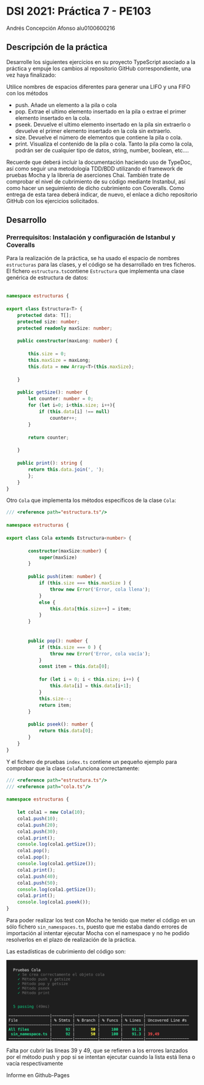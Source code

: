 # DSI 2021: Práctica 7 - PE103

Andrés Concepción Afonso
alu0100600216

## Descripción de la práctica

Desarrolle los siguientes ejercicios en su proyecto TypeScript asociado a la práctica y empuje los cambios al repositorio GitHub correspondiente, una vez haya finalizado:

Utilice nombres de espacios diferentes para generar una LIFO y una FIFO con los métodos 
- push. Añade un elemento a la pila o cola
- pop. Extrae el ultimo elemento insertado en la pila o extrae el primer elemento insertado en la cola.
- pseek. Devuelve el ultimo elemento insertado en la pila sin extraerlo o devuelve el primer elemento insertado en la cola sin extraerlo.
- size. Devuelve el número de elementos que contiene la pila o cola.
- print. Visualiza el contenido de la pila o cola.
Tanto la pila como la cola, podrán ser de cualquier tipo de datos, string, number, boolean, etc....

Recuerde que deberá incluir la documentación haciendo uso de TypeDoc, así como seguir una metodología TDD/BDD utilizando el framework de pruebas Mocha y la librería de aserciones Chai. También trate de comprobar el nivel de cubrimiento de su código mediante Instanbul, así como hacer un seguimiento de dicho cubrimiento con Coveralls. Como entrega de esta tarea deberá indicar, de nuevo, el enlace a dicho repositorio GitHub con los ejercicios solicitados.

## Desarrollo

### Prerrequisitos: Instalación y configuración de Istanbul y Coveralls

Para la realización de la práctica, se ha usado el espacio de nombres `estructuras` para las clases, y el código se ha desarrollado en tres ficheros. El fichero `estructura.ts`contiene `Estructura` que implementa una clase genérica de estructura de datos:

```typescript

namespace estructuras {

export class Estructura<T> {
    protected data: T[];
    protected size: number;
    protected readonly maxSize: number;
    
    public constructor(maxLong: number) {

        this.size = 0;
        this.maxSize = maxLong;
        this.data = new Array<T>(this.maxSize);
    
    }

    public getSize(): number {
        let counter: number = 0;
        for (let i=0; i<this.size; i++){
            if (this.data[i] !== null)
                counter++;
        } 
        
        return counter;

    }

    public print(): string {
        return this.data.join(', ');
        };
    }
}
```

Otro `Cola` que implementa los métodos específicos de la clase `Cola`:

```typescript
/// <reference path="estructura.ts"/>

namespace estructuras {

export class Cola extends Estructura<number> {
        
        constructor(maxSize:number) {
            super(maxSize)
        } 

        public push(item: number) {
            if (this.size === this.maxSize ) {
                throw new Error('Error, cola llena');
            } 
            else {
                this.data[this.size++] = item; 
            }
        }
        
    
        public pop(): number {
            if (this.size === 0 ) {
                throw new Error('Error, cola vacía');
            }
            const item = this.data[0];    
            
            for (let i = 0; i < this.size; i++) {
                this.data[i] = this.data[i+1];
            }
            this.size--;
            return item;
        }

        public pseek(): number {
            return this.data[0];
        }
    }
}
```
Y el fichero de pruebas `index.ts` contiene un pequeño ejemplo para comprobar que la clase `Cola`funciona correctamente:

```typescript
/// <reference path="estructura.ts"/>
/// <reference path="cola.ts"/>

namespace estructuras {

    let cola1 = new Cola(10);
    cola1.push(10);
    cola1.push(20);
    cola1.push(30);
    cola1.print();
    console.log(cola1.getSize());
    cola1.pop();
    cola1.pop();
    console.log(cola1.getSize());
    cola1.print();
    cola1.push(40);
    cola1.push(50);
    console.log(cola1.getSize());
    cola1.print();
    console.log(cola1.pseek());
}
```




Para poder realizar los test con Mocha he tenido que meter el código en un sólo fichero `sin_namespaces.ts`, puesto que me estaba dando errores de importación al intentar ejecutar Mocha con el namespace y no he podido resolverlos en el plazo de realización de la práctica.

Las estadísticas de cubrimiento del código son:

![Istanbul](./docs/istanbul.png)

Falta por cubrir las líneas 39 y 49, que se refieren a los errores lanzados por el método push y pop si se intentan ejecutar cuando la lista está llena o vacía respectivamente

Informe en Github-Pages

[]()